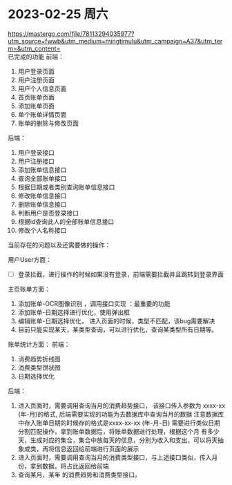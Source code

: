 # 2023-02-25 周六
https://mastergo.com/file/78113294035977?utm_source=fwwb&utm_medium=mingtimulu&utm_campaign=A37&utm_term=&utm_content=  
已完成的功能
前端：
1. 用户登录页面
2. 用户注册页面
3. 用户个人信息页面
4. 首页账单页面
5. 添加账单页面
6. 单个账单详情页面
7. 账单的删除与修改页面

后端：
1. 用户登录接口
2. 用户注册接口
3. 添加账单信息接口
4. 查询全部账单接口
5. 根据日期或者类别查询账单信息接口
6. 修改账单信息接口
7. 删除账单信息接口
8. 判断用户是否登录接口
9. 根据id查询此人的全部账单信息接口
10. 修改个人名称接口


当前存在的问题以及还需要做的操作：

用户User方面：
- [ ] 登录拦截，进行操作的时候如果没有登录，前端需要拦截并且跳转到登录界面 

主页账单方面：
1. 添加账单-OCR图像识别 ，调用接口实现 ：最重要的功能
2. 添加账单-日期选择进行优化，使用弹出框
3. 编辑账单-日期选择优化， 进入页面的时候，类型不匹配，该bug需要解决
4. 目前只能实现某天，某类型查询，可以进行优化，查询某类型所有日期等。

账单统计方面：
前端：
1. 消费趋势折线图
2. 消费类型饼状图
3. 日期选择优化

后端：
1. 进入页面时，需要调用查询当月的消费趋势接口， 该接口传入参数为 xxxx-xx (年-月)的格式, 后端需要实现的功能为去数据库中查询当月的数据
注意数据库中存入账单日期的时候存的格式是xxxx-xx-xx (年-月-日) 需要进行类似日期分割匹配操作，拿到账单数据后，将账单数据进行处理，根据这个月
有多少天，生成对应的集合，集合中放每天的信息，分别为收入和支出，可以将天抽象成类，再将信息返回给前端进行页面的展示
2. 进入页面时，需要调用查询当月的消费类型接口，与上述接口类似，传入月份，拿到数据，将占比返回给前端
3. 查询某月，某年 的消费趋势和消费类型接口。

